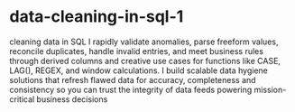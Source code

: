# data-cleaning-in-sql-1
cleaning data in SQL
 I rapidly validate anomalies, parse freeform values, reconcile duplicates, handle invalid entries, and meet business rules through derived columns and creative use cases for functions like CASE, LAG(), REGEX, and window calculations. I build scalable data hygiene solutions that refresh flawed data for accuracy, completeness and consistency so you can trust the integrity of data feeds powering mission-critical business decisions
